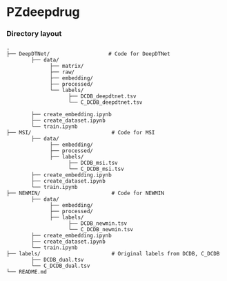# PZdeepdrug

### Directory layout

    .
    ├── DeepDTNet/                   # Code for DeepDTNet
            ├── data/
                  ├── matrix/
                  ├── raw/
                  ├── embedding/
                  ├── processed/
                  └── labels/
                        ├── DCDB_deepdtnet.tsv
                        └── C_DCDB_deepdtnet.tsv
                  
            ├── create_embedding.ipynb
            ├── create_dataset.ipynb
            └── train.ipynb
    ├── MSI/                          # Code for MSI
            ├── data/
                  ├── embedding/
                  ├── processed/
                  ├── labels/
                        ├── DCDB_msi.tsv
                        └── C_DCDB_msi.tsv
            ├── create_embedding.ipynb
            ├── create_dataset.ipynb
            └── train.ipynb
    ├── NEWMIN/                       # Code for NEWMIN
            ├── data/
                  ├── embedding/
                  ├── processed/
                  ├── labels/
                        ├── DCDB_newmin.tsv
                        └── C_DCDB_newmin.tsv
            ├── create_embedding.ipynb
            ├── create_dataset.ipynb
            └── train.ipynb 
    ├── labels/                       # Original labels from DCDB, C_DCDB
            ├── DCDB_dual.tsv
            └── C_DCDB_dual.tsv
    └── README.md
